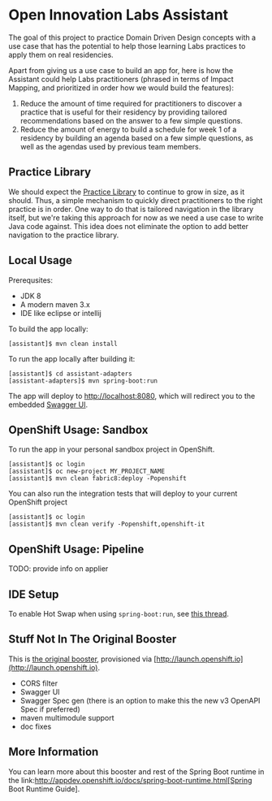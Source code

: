 # Open Innovation Labs Assistant

The goal of this project to practice Domain Driven Design concepts with a use case that has the potential to help those learning Labs practices to apply them on real residencies. 

Apart from giving us a use case to build an app for, here is how the Assistant could help Labs practitioners (phrased in terms of Impact Mapping, and prioritized in order how we would build the features):

1) Reduce the amount of time required for practitioners to discover a practice that is useful for their residency by providing tailored recommendations based on the answer to a few simple questions.  
2) Reduce the amount of energy to build a schedule for week 1 of a residency by building an agenda based on a few simple questions, as well as the agendas used by previous team members.

## Practice Library

We should expect the [Practice Library](https://rht-labs.github.io/practice-library/)  to continue to grow in size, as it should. Thus, a simple mechanism to quickly direct practitioners to the right practice is in order. One way to do that is tailored navigation in the library itself, but we're taking this approach for now as we need a use case to write Java code against. This idea does not eliminate the option to add better navigation to the practice library.


## Local Usage

Prerequsites:

* JDK 8
* A modern maven 3.x 
* IDE like eclipse or intellij

To build the app locally:

``` 
[assistant]$ mvn clean install
```

To run the app locally after building it:

```
[assistant]$ cd assistant-adapters
[assistant-adapters]$ mvn spring-boot:run
```

The app will deploy to [http://localhost:8080](http://localhost:8080), which will redirect you to the embedded [Swagger UI](https://swagger.io/swagger-ui/).


## OpenShift Usage: Sandbox

To run the app in your personal sandbox project in OpenShift.

``` 
[assistant]$ oc login 
[assistant]$ oc new-project MY_PROJECT_NAME
[assistant]$ mvn clean fabric8:deploy -Popenshift
```

You can also run the integration tests that will deploy to your current OpenShift project

```
[assistant]$ oc login 
[assistant]$ mvn clean verify -Popenshift,openshift-it

```

## OpenShift Usage: Pipeline

TODO: provide info on applier

## IDE Setup

To enable Hot Swap when using `spring-boot:run`, see [this thread](https://stackoverflow.com/questions/23155244/spring-boot-hotswap-with-intellij-ide).

## Stuff Not In The Original Booster

This is [the original booster](https://github.com/snowdrop/spring-boot-http-booster), provisioned via [http://launch.openshift.io](http://launch.openshift.io).

- CORS filter
- Swagger UI
- Swagger Spec gen (there is an option to make this the new v3 OpenAPI Spec if preferred)
- maven multimodule support
- doc fixes

## More Information
You can learn more about this booster and rest of the Spring Boot runtime in the link:http://appdev.openshift.io/docs/spring-boot-runtime.html[Spring Boot Runtime Guide].